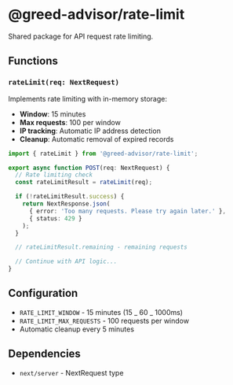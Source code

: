 # @greed-advisor/rate-limit

Shared package for API request rate limiting.

## Functions

### `rateLimit(req: NextRequest)`

Implements rate limiting with in-memory storage:

- **Window**: 15 minutes
- **Max requests**: 100 per window
- **IP tracking**: Automatic IP address detection
- **Cleanup**: Automatic removal of expired records

```typescript
import { rateLimit } from '@greed-advisor/rate-limit';

export async function POST(req: NextRequest) {
  // Rate limiting check
  const rateLimitResult = rateLimit(req);

  if (!rateLimitResult.success) {
    return NextResponse.json(
      { error: 'Too many requests. Please try again later.' },
      { status: 429 }
    );
  }

  // rateLimitResult.remaining - remaining requests

  // Continue with API logic...
}
```

## Configuration

- `RATE_LIMIT_WINDOW` - 15 minutes (15 _ 60 _ 1000ms)
- `RATE_LIMIT_MAX_REQUESTS` - 100 requests per window
- Automatic cleanup every 5 minutes

## Dependencies

- `next/server` - NextRequest type
